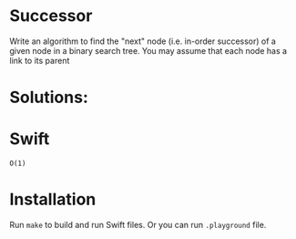 # Successor
Write an algorithm to find the "next" node (i.e. in-order successor) of a given node in a binary search tree. You may assume that each node has a link to its parent

# Solutions:

# Swift
```
O(1)
```

# Installation
Run `make` to build and run Swift files. Or you can run `.playground` file.
